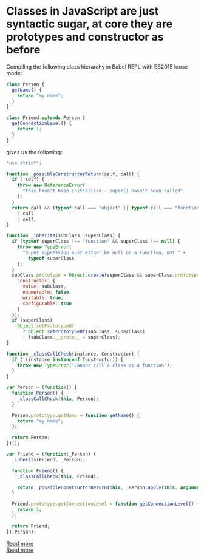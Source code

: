 # Classes in JavaScript are just syntactic sugar, at core they are prototypes and constructor as before

Compiling the following class hierarchy in Babel REPL with ES2015 loose mode:

```js
class Person {
  getName() {
    return "my name";
  }
}

class Friend extends Person {
  getConnectionLevel() {
    return 1;
  }
}
```

gives us the following:

```js
"use strict";

function _possibleConstructorReturn(self, call) {
  if (!self) {
    throw new ReferenceError(
      "this hasn't been initialised - super() hasn't been called"
    );
  }
  return call && (typeof call === "object" || typeof call === "function")
    ? call
    : self;
}

function _inherits(subClass, superClass) {
  if (typeof superClass !== "function" && superClass !== null) {
    throw new TypeError(
      "Super expression must either be null or a function, not " +
        typeof superClass
    );
  }
  subClass.prototype = Object.create(superClass && superClass.prototype, {
    constructor: {
      value: subClass,
      enumerable: false,
      writable: true,
      configurable: true
    }
  });
  if (superClass)
    Object.setPrototypeOf
      ? Object.setPrototypeOf(subClass, superClass)
      : (subClass.__proto__ = superClass);
}

function _classCallCheck(instance, Constructor) {
  if (!(instance instanceof Constructor)) {
    throw new TypeError("Cannot call a class as a function");
  }
}

var Person = (function() {
  function Person() {
    _classCallCheck(this, Person);
  }

  Person.prototype.getName = function getName() {
    return "my name";
  };

  return Person;
})();

var Friend = (function(_Person) {
  _inherits(Friend, _Person);

  function Friend() {
    _classCallCheck(this, Friend);

    return _possibleConstructorReturn(this, _Person.apply(this, arguments));
  }

  Friend.prototype.getConnectionLevel = function getConnectionLevel() {
    return 1;
  };

  return Friend;
})(Person);
```

[Read more](http://exploringjs.com/impatient-js/ch_proto-chains-classes.html#classes)  
[Read more](https://medium.com/@robertgrosse/how-es6-classes-really-work-and-how-to-build-your-own-fd6085eb326a)
